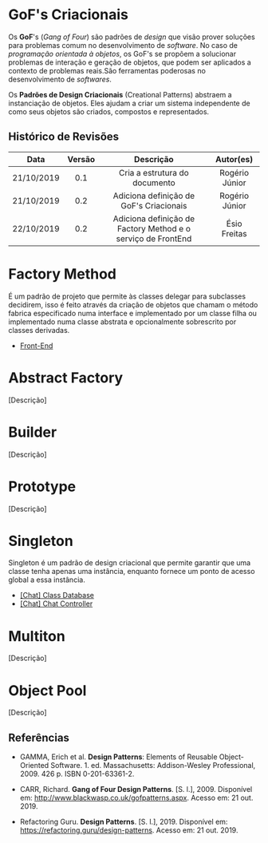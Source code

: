 # GoF's Criacionais

Os **GoF**'s (_Gang of Four_) são padrões de _design_ que visão prover soluções para problemas comum no desenvolvimento de _software_. No caso de _programação orientada à objetos_, os GoF's se propõem a solucionar problemas de interação e geração de objetos, que podem ser aplicados a contexto de problemas reais.São ferramentas poderosas no desenvolvimento de _softwares_.

Os **Padrões de Design Criacionais** (Creational Patterns) abstraem a instanciação de objetos. Eles ajudam a criar um sistema independente de como seus objetos são criados, compostos e representados.

## Histórico de Revisões

|    Data    | Versão |                          Descrição                           |   Autor(es)    |
| :--------: | :----: | :----------------------------------------------------------: | :------------: |
| 21/10/2019 |  0.1   |                Cria a estrutura do documento                 | Rogério Júnior |
| 21/10/2019 |  0.2   |           Adiciona definição de GoF's Criacionais            | Rogério Júnior |
| 22/10/2019 |  0.2   | Adiciona definição de Factory Method e o serviço de FrontEnd |  Ésio Freitas  |

# Factory Method

É um padrão de projeto que permite às classes delegar para subclasses decidirem, isso é feito através da criação de objetos que chamam o método fabrica especificado numa interface e implementado por um classe filha ou implementado numa classe abstrata e opcionalmente sobrescrito por classes derivadas.

- [Front-End](docs/DS/dinamica-e-seminario-4-b/servicos/Front.md#factory-method)

# Abstract Factory

[Descrição]

# Builder

[Descrição]

# Prototype

[Descrição]

# Singleton

Singleton é um padrão de design criacional que permite garantir que uma classe tenha apenas uma instância, enquanto fornece um ponto de acesso global a essa instância.

- [[Chat] Class Database](docs/DS/dinamica-e-seminario-4-b/servicos/Chat.md#class-database)
- [[Chat] Chat Controller](docs/DS/dinamica-e-seminario-4-b/servicos/Chat.md#chat-controller)

# Multiton

[Descrição]

# Object Pool

[Descrição]

## Referências

- GAMMA, Erich et al. **Design Patterns**: Elements of Reusable Object-Oriented Software. 1. ed. Massachusetts: Addison-Wesley Professional, 2009. 426 p. ISBN 0-201-63361-2.

- CARR, Richard. **Gang of Four Design Patterns**. [S. l.], 2009. Disponível em: http://www.blackwasp.co.uk/gofpatterns.aspx. Acesso em: 21 out. 2019.

- Refactoring Guru. **Design Patterns**. [S. l.], 2019. Disponível em: https://refactoring.guru/design-patterns. Acesso em: 21 out. 2019.

